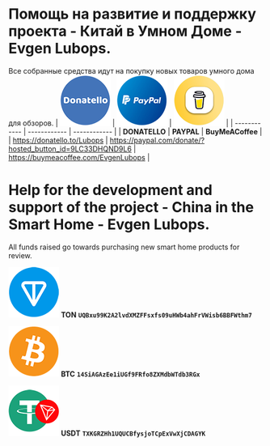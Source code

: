 # Помощь на развитие и поддержку проекта - Китай в Умном Доме - Evgen Lubops.
Все собранные средства идут на покупку новых товаров умного дома для обзоров.
| [![Donatello](https://github.com/EvgenLubops/Donate/blob/main/img/donatello_100.png "Donatello")](https://donatello.to/Lubops "Donatello")  | [![PAYPAL](https://github.com/EvgenLubops/Donate/blob/main/img/paypal_100.png "PAYPAL")](https://www.paypal.com/donate/?hosted_button_id=9LC33DHQND9L6 "PAYPAL")  | [![BuyMeACoffee](https://github.com/EvgenLubops/Donate/blob/main/img/buyinmeacooffe_100.png "BuyMeACoffee")](https://www.buymeacoffee.com/EvgenLubops "BuyMeACoffee")  |
| ------------ | ------------ | ------------ |
|  **DONATELLO**  |  **PAYPAL**  |   **BuyMeACoffee**  |
| https://donatello.to/Lubops |  https://paypal.com/donate/?hosted_button_id=9LC33DHQND9L6 |  https://buymeacoffee.com/EvgenLubops |
# Help for the development and support of the project - China in the Smart Home - Evgen Lubops.
All funds raised go towards purchasing new smart home products for review.

![TONCOIN](https://github.com/EvgenLubops/Donate/blob/main/img/ton_100.png "TONCOIN")    **TON**  **`UQBxu99K2A2lvdXMZFFsxfs09uHWb4ahFrVWisb6BBFWthm7`**

![BITCOIN](https://github.com/EvgenLubops/Donate/blob/main/img/bitcoin_100.png "BITCOIN")   **BTC**  **`14SiAGAzEe1iUGf9FRfo8ZXMdbWTdb3RGx`**

![USD Tether](https://github.com/EvgenLubops/Donate/blob/main/img/trc20_100.png "USD Tether")  **USDT**  **`TXKGRZHh1UQUCBfysjoTCpExVwXjCDAGYK`**
